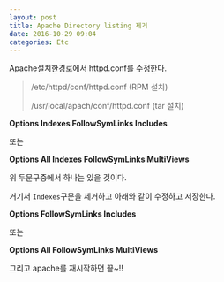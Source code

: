 ```yaml
---
layout: post
title: Apache Directory listing 제거
date: 2016-10-29 09:04
categories: Etc
---
```


Apache설치한경로에서  httpd.conf를 수정한다.

> /etc/httpd/conf/httpd.conf	(RPM 설치)
> 
> /usr/local/apach/conf/httpd.conf	(tar 설치)


**Options Indexes FollowSymLinks Includes**

또는

**Options All Indexes FollowSymLinks MultiViews**

위 두문구중에서 하나는 있을 것이다.

거기서 `Indexes`구문을 제거하고 아래와 같이 수정하고 저장한다.


**Options FollowSymLinks Includes**

또는

**Options All FollowSymLinks MultiViews**

그리고 apache를 재시작하면 끝~!!

